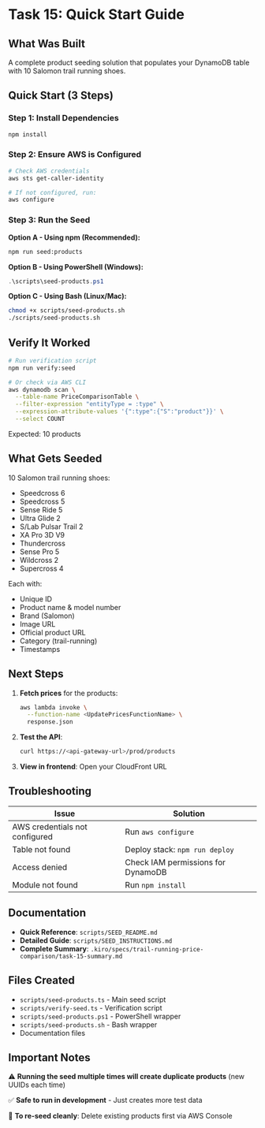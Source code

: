 # Task 15: Quick Start Guide

## What Was Built

A complete product seeding solution that populates your DynamoDB table with 10 Salomon trail running shoes.

## Quick Start (3 Steps)

### Step 1: Install Dependencies

```bash
npm install
```

### Step 2: Ensure AWS is Configured

```bash
# Check AWS credentials
aws sts get-caller-identity

# If not configured, run:
aws configure
```

### Step 3: Run the Seed

**Option A - Using npm (Recommended):**

```bash
npm run seed:products
```

**Option B - Using PowerShell (Windows):**

```powershell
.\scripts\seed-products.ps1
```

**Option C - Using Bash (Linux/Mac):**

```bash
chmod +x scripts/seed-products.sh
./scripts/seed-products.sh
```

## Verify It Worked

```bash
# Run verification script
npm run verify:seed

# Or check via AWS CLI
aws dynamodb scan \
  --table-name PriceComparisonTable \
  --filter-expression "entityType = :type" \
  --expression-attribute-values '{":type":{"S":"product"}}' \
  --select COUNT
```

Expected: 10 products

## What Gets Seeded

10 Salomon trail running shoes:

- Speedcross 6
- Speedcross 5
- Sense Ride 5
- Ultra Glide 2
- S/Lab Pulsar Trail 2
- XA Pro 3D V9
- Thundercross
- Sense Pro 5
- Wildcross 2
- Supercross 4

Each with:

- Unique ID
- Product name & model number
- Brand (Salomon)
- Image URL
- Official product URL
- Category (trail-running)
- Timestamps

## Next Steps

1. **Fetch prices** for the products:

   ```bash
   aws lambda invoke \
     --function-name <UpdatePricesFunctionName> \
     response.json
   ```

2. **Test the API**:

   ```bash
   curl https://<api-gateway-url>/prod/products
   ```

3. **View in frontend**: Open your CloudFront URL

## Troubleshooting

| Issue                          | Solution                           |
| ------------------------------ | ---------------------------------- |
| AWS credentials not configured | Run `aws configure`                |
| Table not found                | Deploy stack: `npm run deploy`     |
| Access denied                  | Check IAM permissions for DynamoDB |
| Module not found               | Run `npm install`                  |

## Documentation

- **Quick Reference**: `scripts/SEED_README.md`
- **Detailed Guide**: `scripts/SEED_INSTRUCTIONS.md`
- **Complete Summary**: `.kiro/specs/trail-running-price-comparison/task-15-summary.md`

## Files Created

- `scripts/seed-products.ts` - Main seed script
- `scripts/verify-seed.ts` - Verification script
- `scripts/seed-products.ps1` - PowerShell wrapper
- `scripts/seed-products.sh` - Bash wrapper
- Documentation files

## Important Notes

⚠️ **Running the seed multiple times will create duplicate products** (new UUIDs each time)

✅ **Safe to run in development** - Just creates more test data

🔄 **To re-seed cleanly**: Delete existing products first via AWS Console
